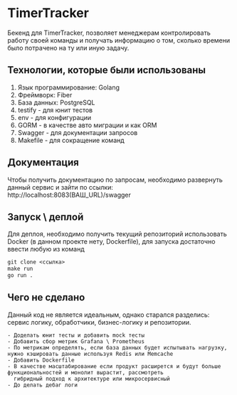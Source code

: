 # TimerTracker

Бекенд для TimerTracker, позволяет менеджерам контролировать работу своей команды и получать информацию о том, сколько времени было потрачено на ту или иную задачу.

## Технологии, которые были использованы
1. Язык программирование: Golang
2. Фреймворк: Fiber
3. База данных: PostgreSQL
4. testify - для юнит тестов
5. env - для конфигурации
6. GORM - в качестве авто миграции и как ORM
7. Swagger - для документации запросов
8. Makefile - для сокращение команд

## Документация
Чтобы получить документацию по запросам, необходимо развернуть данный сервис и зайти по ссылки: http://localhost:8083(ВАШ_URL)/swagger


## Запуск \ деплой
Для деплоя, необходимо получить текущий репозиторий использовать Docker (в данном проекте нету, Dockerfile), для запуска достаточно ввести любую из команд
```makefile
git clone <ссылка>
make run
go run .
```
## Чего не сделано
Данный код не является идеальным, однако старался разделись: сервис логику, обработчики, бизнес-логику и репозитории.
```
- Доделать юнит тесты и добавить mock тесты
- Добавить сбор метрик Grafana \ Prometheus
- По метрикам определять, если база данных будет испытывать нагрузку, нужно кэшировать данные используя Redis или Memcache
- Добавить Dockerfile
- В качестве масштабирование если продукт расширется и будут больше функциональностей и монолит вырастит, рассмотреть 
  гибридный подход к архитектуре или микросервисный
- До делать дебаг логи
```